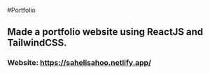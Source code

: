 #Portfolio
## Made a portfolio website using ReactJS and TailwindCSS.

### Website: https://sahelisahoo.netlify.app/

